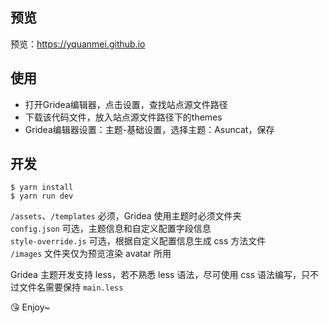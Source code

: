## 预览
预览：https://yquanmei.github.io

## 使用
- 打开Gridea编辑器，点击设置，查找站点源文件路径
- 下载该代码文件，放入站点源文件路径下的themes
- Gridea编辑器设置：主题-基础设置，选择主题：Asuncat，保存

## 开发
```
$ yarn install
$ yarn run dev

```

`/assets`、`/templates` 必须，Gridea 使用主题时必须文件夹  
`config.json` 可选，主题信息和自定义配置字段信息  
`style-override.js` 可选，根据自定义配置信息生成 css 方法文件  
`/images` 文件夹仅为预览渲染 avatar 所用  


Gridea 主题开发支持 less，若不熟悉 less 语法，尽可使用 css 语法编写，只不过文件名需要保持 `main.less`


😘 Enjoy~
